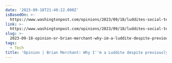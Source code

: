 ```yaml
---
date: '2023-09-18T21:40:22.000Z'
isBasedOn: >-
  https://www.washingtonpost.com/opinions/2023/09/18/luddites-social-technology-visionaries/
link: >-
  https://www.washingtonpost.com/opinions/2023/09/18/luddites-social-technology-visionaries/
slug: >-
  2023-09-18-opinion-or-brian-merchant-why-im-a-luddite-despite-previously-loving-techn
tags:
  - Tech
title: 'Opinion | Brian Merchant: Why I''m a Luddite despite previously loving techn'
---
```


